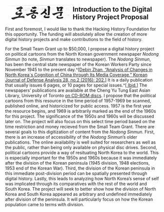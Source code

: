 <img src="assets/nodong-sinmun.PNG"
     alt="Nodong Sinmun Title"
     style="float: left; margin: 10px; width: 40%;" />

<h2> Introduction to the Digital History Project Proposal</h2>
First and foremost, I would like to thank the Hacking History Foundation for this opportunity. The funding will absolutely allow the creation of more digital history projects and make contributions to the field of history.

For the Small Team Grant up to $50,000, I propose a digital history project on political cartoons from the North Korean government newspaper *Nodong Sinmun* (to note, *Sinmun* translates to newspaper). The *Nodong Sinmun*, has been the central state newspaper of the Korean Workers Party since November 1945 to the present day.^[[Debin Zhan, “Analysis of Changes in North Korea`s Cognition of China through Its Media Coverage,” Korean Journal of Defense Analysis 28, no.2 (2016): 202.](http://kiss.kstudy.com.myaccess.library.utoronto.ca/thesis/thesis-view.asp?key=3436370)] It is a daily publication that usually issues 6 pages, or 10 pages for special issues.^[[ Ibid.](http://kiss.kstudy.com.myaccess.library.utoronto.ca/thesis/thesis-view.asp?key=3436370)] The newspapers’ publications are available at the Cheng Yu Tung East Asian Library, University of Toronto <a href=https://search.library.utoronto.ca/details?8534947>on CD-ROM discs</a>. I propose that the political cartoons from this resource in the time period of 1957-1969 be scanned, published online, and historicized for public access. 1957 is the first year the resource begins, and 1969 is arbitrarily marked as the end of the 1960s for this project. The significance of the 1950s and 1960s will be discussed later on. The project will also focus on this select time period based on the time restriction and money recieved from the Small Team Grant. There are several goals to this digitization of content from the *Nodong Sinmun*. First, there is an increase of accessibility of the *Nodong Sinmun*’s older publications. The online availability is well suited for researchers as well as the public, rather than being only available on physical disc drives. Second, political cartoons provide a way of resituating North Korea to the world. This is especially important for the 1950s and 1960s because it was immediately after the division of the Korean peninsula (1945 division, 1948 elections, 1953 end of the Korean War). Third, the division of the Korean peninsula in this immediate post-division period can be spatially presented through digital history. Lastly, this leads to analyzing how North Korea’s sense of self was implicated through its comparatives with the rest of the world and South Korea. The project will seek to better show how the division of North Korea and South Korea appeared as arbitrary and undefined immediately after division of the peninsula. It will particularly focus on how the Korean population came to terms with division.

